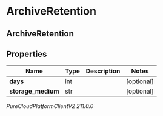# ArchiveRetention

## ArchiveRetention

## Properties

|Name | Type | Description | Notes|
|------------ | ------------- | ------------- | -------------|
| **days** | int |  | [optional] |
| **storage_medium** | str |  | [optional] |



_PureCloudPlatformClientV2 211.0.0_

